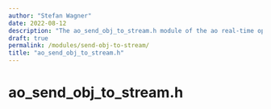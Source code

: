 ```yaml
---
author: "Stefan Wagner"
date: 2022-08-12
description: "The ao_send_obj_to_stream.h module of the ao real-time operating system."
draft: true
permalink: /modules/send-obj-to-stream/
title: "ao_send_obj_to_stream.h"
---
```


# ao_send_obj_to_stream.h
